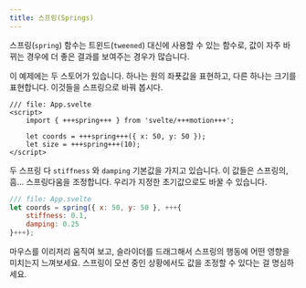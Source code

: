 ```yaml
---
title: 스프링(Springs)
---
```


스프링(`spring`) 함수는 트윈드(`tweened`) 대신에 사용할 수 있는 함수로, 값이 자주 바뀌는 경우에 더 좋은 결과를 보여주는 경우가 많습니다.

이 예제에는 두 스토어가 있습니다. 하나는 원의 좌푯값을 표현하고, 다른 하나는 크기를 표현합니다. 이것들을 스프링으로 바꿔 봅시다.

```svelte
/// file: App.svelte
<script>
	import { +++spring+++ } from 'svelte/+++motion+++';

	let coords = +++spring+++({ x: 50, y: 50 });
	let size = +++spring+++(10);
</script>
```

두 스프링 다 `stiffness` 와 `damping` 기본값을 가지고 있습니다. 이 값들은 스프링의, 흠... 스프링다움을 조정합니다. 우리가 지정한 초기값으로도 바꿀 수 있습니다.

```js
/// file: App.svelte
let coords = spring({ x: 50, y: 50 }, +++{
	stiffness: 0.1,
	damping: 0.25
}+++);
```

마우스를 이리저리 움직여 보고, 슬라이더를 드래그해서 스프링의 행동에 어떤 영향을 미치는지 느껴보세요. 스프링이 모션 중인 상황에서도 값을 조정할 수 있다는 걸 명심하세요.